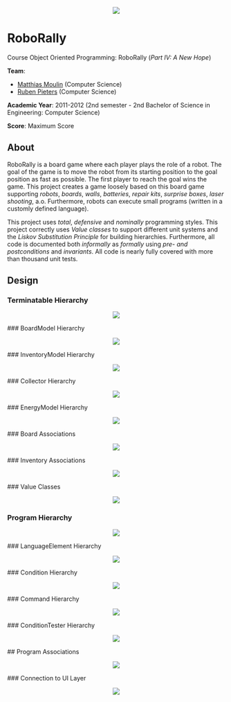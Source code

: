 <p align="center"><img src="https://github.com/matt77hias/RoboRally/blob/master/src/res/roborally-icon.png"></p>

# RoboRally
Course Object Oriented Programming: RoboRally (*Part IV: A New Hope*)

**Team**:
* [Matthias Moulin](https://github.com/matt77hias) (Computer Science)
* [Ruben Pieters](https://github.com/rubenpieters) (Computer Science)

**Academic Year**: 2011-2012 (2nd semester - 2nd Bachelor of Science in Engineering: Computer Science)

**Score**: Maximum Score

## About
RoboRally is a board game where each player plays the role of a robot. The goal of the game is to move the robot from its starting position to the goal position as fast as possible. The first player to reach the goal wins the game. This project creates a game loosely based on this board game supporting *robots*, *boards*, *walls*, *batteries*, *repair kits*, *surprise boxes*, *laser shooting*, a.o. Furthermore, robots can execute small programs (written in a customly defined language).

This project uses *total*, *defensive* and *nominally* programming styles. This project correctly uses *Value classes* to support different unit systems and the *Liskov Substitution Principle* for building hierarchies. Furthermore, all code is documented both *informally* as *formally* using *pre- and postconditions* and *invariants*. All code is nearly fully covered with more than thousand unit tests.

## Design
### Terminatable Hierarchy
<p align="center"><img src="https://github.com/matt77hias/RoboRally/blob/master/res/RoboRally_Terminatable Hierarchy.png"></p>
### BoardModel Hierarchy
<p align="center"><img src="https://github.com/matt77hias/RoboRally/blob/master/res/RoboRally_BoardModel Hierarchy.png"></p>
### InventoryModel Hierarchy
<p align="center"><img src="https://github.com/matt77hias/RoboRally/blob/master/res/RoboRally_InventoryModel Hierarchy Advanced.png"></p>
### Collector Hierarchy
<p align="center"><img src="https://github.com/matt77hias/RoboRally/blob/master/res/RoboRally_Collector Hierarchy.png"></p>
### EnergyModel Hierarchy
<p align="center"><img src="https://github.com/matt77hias/RoboRally/blob/master/res/RoboRally_EnergyModel Hierarchy Advanced.png"></p>
### Board Associations
<p align="center"><img src="https://github.com/matt77hias/RoboRally/blob/master/res/RoboRally_Board Associations.png"></p>
### Inventory Associations
<p align="center"><img src="https://github.com/matt77hias/RoboRally/blob/master/res/RoboRally_Inventory Associations.png"></p>
### Value Classes
<p align="center"><img src="https://github.com/matt77hias/RoboRally/blob/master/res/RoboRally_Comparables.png"></p>

### Program Hierarchy
<p align="center"><img src="https://github.com/matt77hias/RoboRally/blob/master/res/RoboRally_Program Hierarchy.png"></p>
### LanguageElement Hierarchy
<p align="center"><img src="https://github.com/matt77hias/RoboRally/blob/master/res/RoboRally_LanguageElement Hierarchy Advanced.png"></p>
### Condition Hierarchy
<p align="center"><img src="https://github.com/matt77hias/RoboRally/blob/master/res/RoboRally_Condition Hierarchy Advanced.png"></p>
### Command Hierarchy
<p align="center"><img src="https://github.com/matt77hias/RoboRally/blob/master/res/RoboRally_Command Hierarchy Advanced.png"></p>
### ConditionTester Hierarchy
<p align="center"><img src="https://github.com/matt77hias/RoboRally/blob/master/res/RoboRally_ConditionTester Hierarchy Advanced.png"></p>
## Program Associations
<p align="center"><img src="https://github.com/matt77hias/RoboRally/blob/master/res/RoboRally_Program Associations 2.png"></p>
### Connection to UI Layer
<p align="center"><img src="https://github.com/matt77hias/RoboRally/blob/master/res/RoboRally_UI Layer.png"></p>
